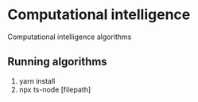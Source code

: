 # Computational intelligence

Computational intelligence algorithms

## Running algorithms

1. yarn install
2. npx ts-node [filepath]
